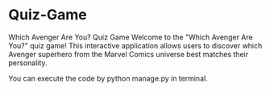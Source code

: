 # Quiz-Game
Which Avenger Are You? Quiz Game
Welcome to the "Which Avenger Are You?" quiz game! This interactive application allows users to discover which Avenger superhero from the Marvel Comics universe best matches their personality.

You can execute the code by python manage.py in terminal.
